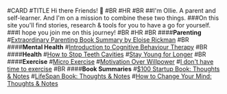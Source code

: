 #CARD
#TITLE Hi there Friends! 👋
#BR
#HR 
#BR
##I'm Ollie. A parent and self-learner. And I'm on a mission to combine these two things. 
###On this site you'll find stories, research & tools for you to have a go for yourself.
###I hope you join me on this journey!
#BR
#HR
#BR
####<b>Parenting</b>
#<a href="./extraordinary_parenting_book_summary.html">Extraordinary Parenting Book Summary by Eloise Rickman</a>
#BR
####<b>Mental Health</b>
#<a href="./intro_to_cbt.html">Introduction to Cognitive Behaviour Therapy</a>
#BR
####<b>Health</b>
#<a href="./how-to-stop-teeth-cavities.html">How to Stop Teeth Cavities</a>
#<a href="./stay-young-for-longer.html">Stay Young for Longer</a>
#BR
####<b>Exercise</b>
#<a href="./micro-exercise.html">Micro Exercise</a>
#<a href="./motivation-over-willpower.html">Motivation Over Willpower</a>
#<a href="./i-dont-have-time-to-exercise.html">I don't have time to exercise</a>
#BR
####<b>Book Summaries</b>
#<a href="./$100Startup.html">$100 Startup Book: Thoughts & Notes</a>
#<a href="./lifespan-david-sinclair-summary.html">LifeSpan Book: Thoughts & Notes</a>
#<a href="./HowToChangeYourMind.html">How to Change Your Mind: Thoughts & Notes</a>
